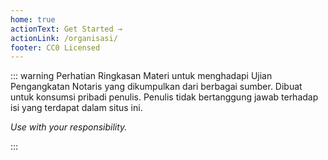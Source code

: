 ```yaml
---
home: true
actionText: Get Started →
actionLink: /organisasi/
footer: CC0 Licensed
---
```

::: warning Perhatian
Ringkasan Materi untuk menghadapi Ujian Pengangkatan Notaris yang dikumpulkan dari berbagai sumber. Dibuat untuk konsumsi pribadi penulis. Penulis tidak bertanggung jawab terhadap isi yang terdapat dalam situs ini.

_Use with your responsibility._

:::


